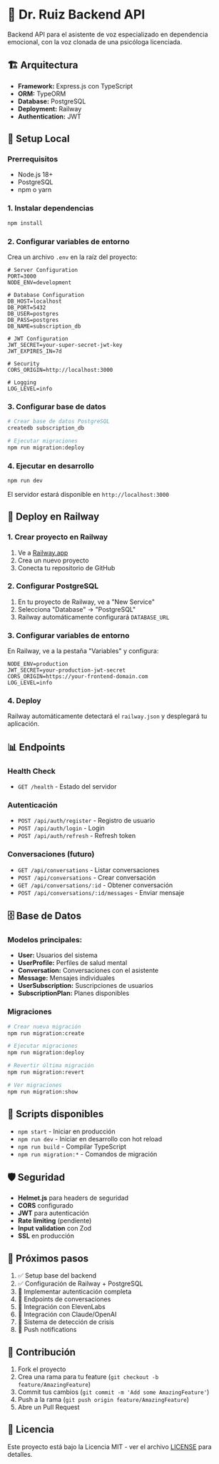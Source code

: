 # 🎯 Dr. Ruiz Backend API

Backend API para el asistente de voz especializado en dependencia emocional, con la voz clonada de una psicóloga licenciada.

## 🏗 Arquitectura

- **Framework:** Express.js con TypeScript
- **ORM:** TypeORM
- **Database:** PostgreSQL
- **Deployment:** Railway
- **Authentication:** JWT

## 🚀 Setup Local

### Prerrequisitos

- Node.js 18+
- PostgreSQL
- npm o yarn

### 1. Instalar dependencias

```bash
npm install
```

### 2. Configurar variables de entorno

Crea un archivo `.env` en la raíz del proyecto:

```env
# Server Configuration
PORT=3000
NODE_ENV=development

# Database Configuration
DB_HOST=localhost
DB_PORT=5432
DB_USER=postgres
DB_PASS=postgres
DB_NAME=subscription_db

# JWT Configuration
JWT_SECRET=your-super-secret-jwt-key
JWT_EXPIRES_IN=7d

# Security
CORS_ORIGIN=http://localhost:3000

# Logging
LOG_LEVEL=info
```

### 3. Configurar base de datos

```bash
# Crear base de datos PostgreSQL
createdb subscription_db

# Ejecutar migraciones
npm run migration:deploy
```

### 4. Ejecutar en desarrollo

```bash
npm run dev
```

El servidor estará disponible en `http://localhost:3000`

## 🚂 Deploy en Railway

### 1. Crear proyecto en Railway

1. Ve a [Railway.app](https://railway.app)
2. Crea un nuevo proyecto
3. Conecta tu repositorio de GitHub

### 2. Configurar PostgreSQL

1. En tu proyecto de Railway, ve a "New Service"
2. Selecciona "Database" → "PostgreSQL"
3. Railway automáticamente configurará `DATABASE_URL`

### 3. Configurar variables de entorno

En Railway, ve a la pestaña "Variables" y configura:

```env
NODE_ENV=production
JWT_SECRET=your-production-jwt-secret
CORS_ORIGIN=https://your-frontend-domain.com
LOG_LEVEL=info
```

### 4. Deploy

Railway automáticamente detectará el `railway.json` y desplegará tu aplicación.

## 📊 Endpoints

### Health Check
- `GET /health` - Estado del servidor

### Autenticación
- `POST /api/auth/register` - Registro de usuario
- `POST /api/auth/login` - Login
- `POST /api/auth/refresh` - Refresh token

### Conversaciones (futuro)
- `GET /api/conversations` - Listar conversaciones
- `POST /api/conversations` - Crear conversación
- `GET /api/conversations/:id` - Obtener conversación
- `POST /api/conversations/:id/messages` - Enviar mensaje

## 🗄 Base de Datos

### Modelos principales:

- **User:** Usuarios del sistema
- **UserProfile:** Perfiles de salud mental
- **Conversation:** Conversaciones con el asistente
- **Message:** Mensajes individuales
- **UserSubscription:** Suscripciones de usuarios
- **SubscriptionPlan:** Planes disponibles

### Migraciones

```bash
# Crear nueva migración
npm run migration:create

# Ejecutar migraciones
npm run migration:deploy

# Revertir última migración
npm run migration:revert

# Ver migraciones
npm run migration:show
```

## 🔧 Scripts disponibles

- `npm start` - Iniciar en producción
- `npm run dev` - Iniciar en desarrollo con hot reload
- `npm run build` - Compilar TypeScript
- `npm run migration:*` - Comandos de migración

## 🛡 Seguridad

- **Helmet.js** para headers de seguridad
- **CORS** configurado
- **JWT** para autenticación
- **Rate limiting** (pendiente)
- **Input validation** con Zod
- **SSL** en producción

## 📝 Próximos pasos

1. ✅ Setup base del backend
2. ✅ Configuración de Railway + PostgreSQL
3. 🔄 Implementar autenticación completa
4. 🔄 Endpoints de conversaciones
5. 🔄 Integración con ElevenLabs
6. 🔄 Integración con Claude/OpenAI
7. 🔄 Sistema de detección de crisis
8. 🔄 Push notifications

## 🤝 Contribución

1. Fork el proyecto
2. Crea una rama para tu feature (`git checkout -b feature/AmazingFeature`)
3. Commit tus cambios (`git commit -m 'Add some AmazingFeature'`)
4. Push a la rama (`git push origin feature/AmazingFeature`)
5. Abre un Pull Request

## 📄 Licencia

Este proyecto está bajo la Licencia MIT - ver el archivo [LICENSE](LICENSE) para detalles. 
